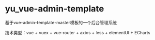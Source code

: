# yu_vue-admin-template

基于vue-admin-template-master模板的一个后台管理系统

技术类型：vue + vuex + vue-router + axios + less + elementUI + ECharts
